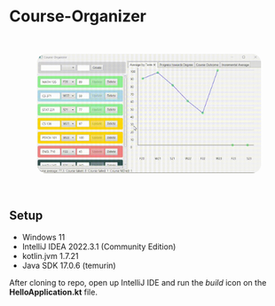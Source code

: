 # Course-Organizer

<center>
    <img src="course-organizer-demo.gif" width="80%" style="margin:2rem; border-radius:1rem">
</center>

## Setup
* Windows 11
* IntelliJ IDEA 2022.3.1 (Community Edition)
* kotlin.jvm 1.7.21
* Java SDK 17.0.6 (temurin)

After cloning to repo, open up IntelliJ IDE and run the _build_ icon on the __HelloApplication.kt__ file.

